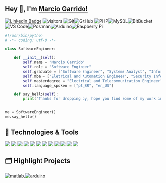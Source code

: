 ## Hey 👋, I'm [Marcio Garrido!](https://github.com/marciogarridoLaCop)
[![Linkedin Badge](https://img.shields.io/badge/-LinkedIn-0e76a8?style=flat-square&logo=Linkedin&logoColor=white)](https://linkedin.com/in/marcio-garrido-654b9024/)
![visitors](https://visitor-badge.laobi.icu/badge?page_id=github.com/marciogarridoLaCop)
![Git](https://img.shields.io/badge/-Git-black?style=flat-square&logo=git)![GitHub](https://img.shields.io/badge/-GitHub-181717?style=flat-square&logo=github)   ![PHP](https://img.shields.io/badge/PHP-black?style=flat-square&logo=php)![MySQL](https://img.shields.io/badge/-MySQL-black?style=flat-square&logo=mysql)![BitBucket](https://img.shields.io/badge/-BitBucket-darkblue?style=flat-square&logo=bitbucket)![VS Code](https://img.shields.io/badge/-VS%20Code-007ACC?style=flat-square&logo=visual-studio-code)![Postman](https://img.shields.io/badge/Postman-black?style=flat-square&logo=postman)![Arduino](https://img.shields.io/badge/Arduino-black?style=flat-square&logo=arduino)![Raspberry Pi](https://img.shields.io/badge/-Raspberry%20Pi-C51A4A?style=flat-square&logo=Raspberry-Pi)

```python
#!/usr/bin/python
# -*- coding: utf-8 -*-

class SoftwareEngineer:

    def __init__(self):
        self.name = "Marcio Garrido"
        self.role = "Software Engineer"
        self.graduate = ["Software Engineer", "Systems Analyst", "Information Systems"]
        self.mba = ["Eletrical and Automation Engineer", "Security Information"]
        self.masterdegree = "Electrical and Telecommunication Engineer"
        self.language_spoken = ["pt_BR", "en_US"]

    def say_hello(self):
        print("Thanks for dropping by, hope you find some of my work interesting.")


me = SoftwareEngineer()
me.say_hello()
```

## 🔧 Technologies & Tools

![](https://img.shields.io/badge/Editor-VS_Code-informational?style=flat&logo=visual-studio-code&logoColor=white&color=6aa6f8)
![](https://img.shields.io/badge/OS-Apple-informational?style=flat&logo=Apple&logoColor=white&color=6aa6f8)
![](https://img.shields.io/badge/OS-Linux-informational?style=flat&logo=linux&logoColor=white&color=6aa6f8)
![](https://img.shields.io/badge/Tools-Joomla-informational?style=flat&logo=joomla&logoColor=white&color=6aa6f8)
![](https://img.shields.io/badge/Tools-Delphi-informational?style=flat&logo=delphi&logoColor=white&color=6aa6f8)
![](https://img.shields.io/badge/Code-Python-informational?style=flat&logo=python&logoColor=white&color=6aa6f8)
![](https://img.shields.io/badge/Code-C++-informational?style=flat&logo=cplusplus&logoColor=white&color=6aa6f8)
![](https://img.shields.io/badge/Code-Matlab-informational?style=flat&logo=&logoColor=white&color=6aa6f8)
![](https://img.shields.io/badge/Code-arduino-informational?style=flat&logo=arduino&logoColor=white&color=6aa6f8)
![](https://img.shields.io/badge/Code-JavaScript-informational?style=flat&logo=javascript&logoColor=white&color=6aa6f8)
![](https://img.shields.io/badge/Shell-Bash-informational?style=flat&logo=gnu-bash&logoColor=white&color=6aa6f8)
![](https://img.shields.io/badge/Tools-MySql-informational?style=flat&logo=mysql&logoColor=white&color=6aa6f8)

<!-- ## &#x1f4c8; GitHub Stats

<a href="https://github.com/marciogarridoLaCop">
  <img align="center" src="https://github-readme-stats.vercel.app/api/top-langs/?username=marciogarridoLaCop&hide=c%2B%2B,c,matlab,assembly&title_color=6aa6f8&text_color=8a919a&icon_color=6aa6f8&bg_color=22272e" alt="Marcio Garrido's GitHub Stats" />
</a>

<a href="https://github.com/marciogarridoLaCop">
  <img align="center" src="https://github-readme-stats.vercel.app/api?username=marciogarridoLaCop&show_icons=true&line_height=27&count_private=true&title_color=6aa6f8&text_color=8a919a&icon_color=6aa6f8&bg_color=22272e" alt="Marcio Garrido's GitHub Stats" />
</a> -->

## 🗂️ Highlight Projects

<a href="https://github.com/marciogarridoLaCop/matlab">
  <img align="center" src="https://github-readme-stats.vercel.app/api/pin/?username=marciogarridoLaCop&repo=matlab&show_icons=true&line_height=27&title_color=6aa6f8&text_color=8a919a&icon_color=6aa6f8&bg_color=22272e" alt="matlab" />
</a>

<a href="https://github.com/marciogarridoLaCop/arduino">
  <img align="center" src="https://github-readme-stats.vercel.app/api/pin/?username=marciogarridoLaCop&repo=arduino&show_icons=true&line_height=27&title_color=6aa6f8&text_color=8a919a&icon_color=6aa6f8&bg_color=22272e" alt="arduino" />
</a>

